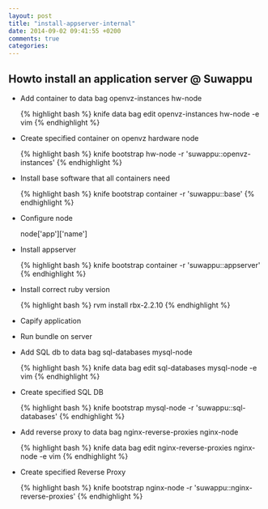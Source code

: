 ```yaml
---
layout: post
title: "install-appserver-internal"
date: 2014-09-02 09:41:55 +0200
comments: true
categories: 
---
```


Howto install an application server @ Suwappu
---------------------------------------------

  * Add container to data bag openvz-instances hw-node

    {% highlight bash %}
    knife data bag edit openvz-instances hw-node -e vim
    {% endhighlight %}

  * Create specified container on openvz hardware node

    {% highlight bash %}
    knife bootstrap hw-node -r 'suwappu::openvz-instances'
    {% endhighlight %}

  * Install base software that all containers need

    {% highlight bash %}
    knife bootstrap container -r 'suwappu::base'
    {% endhighlight %}

  * Configure node

    node['app']['name']

  * Install appserver

    {% highlight bash %}
    knife bootstrap container -r 'suwappu::appserver'
    {% endhighlight %}

  * Install correct ruby version

    {% highlight bash %}
    rvm install rbx-2.2.10
    {% endhighlight %}

  * Capify application
  * Run bundle on server
  * Add SQL db to data bag sql-databases mysql-node

    {% highlight bash %}
    knife data bag edit sql-databases mysql-node -e vim
    {% endhighlight %}

  * Create specified SQL DB

    {% highlight bash %}
    knife bootstrap mysql-node -r 'suwappu::sql-databases'
    {% endhighlight %}

  * Add reverse proxy to data bag nginx-reverse-proxies nginx-node

    {% highlight bash %}
    knife data bag edit nginx-reverse-proxies nginx-node -e vim
    {% endhighlight %}

  * Create specified Reverse Proxy

    {% highlight bash %}
    knife bootstrap nginx-node -r 'suwappu::nginx-reverse-proxies'
    {% endhighlight %}

